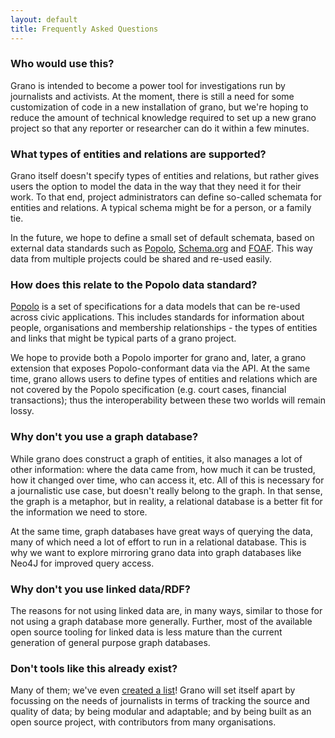 ```yaml
---
layout: default
title: Frequently Asked Questions
---
```


### Who would use this?

Grano is intended to become a power tool for investigations run by journalists and activists. At the moment, there is still a need for some customization of code in a new installation of grano, but we're hoping to reduce the amount of technical knowledge required to set up a new grano project so that any reporter or researcher can do it within a few minutes.

### What types of entities and relations are supported?

Grano itself doesn't specify types of entities and relations, but rather gives users the option to model the data in the way that they need it for their work. To that end, project administrators can define so-called schemata for entities and relations. A typical schema might be for a person, or a family tie.

In the future, we hope to define a small set of default schemata, based on external data standards such as [Popolo](http://popoloproject.com/), [Schema.org](http://schema.org) and [FOAF](http://www.foaf-project.org/). This way data from multiple projects could be shared and re-used easily. 

### How does this relate to the Popolo data standard?

[Popolo](http://popoloproject.com/) is a set of specifications for a data models that can be re-used across civic applications. This includes standards for information about people, organisations and membership relationships - the types of entities and links that might be typical parts of a grano project.

We hope to provide both a Popolo importer for grano and, later, a grano extension that exposes Popolo-conformant data via the API. At the same time, grano allows users to define types of entities and relations which are not covered by the Popolo specification (e.g. court cases, financial transactions); thus the interoperability between these two worlds will remain lossy.

### Why don't you use a graph database?

While grano does construct a graph of entities, it also manages a lot of other information: where the data came from, how much it can be trusted, how it changed over time, who can access it, etc. All of this is necessary for a journalistic use case, but doesn't really belong to the graph. In that sense, the graph is a metaphor, but in reality, a relational database is a better fit for the information we need to store.

At the same time, graph databases have great ways of querying the data, many of which need a lot of effort to run in a relational database. This is why we want to explore mirroring grano data into graph databases like Neo4J for improved query access.

### Why don't you use linked data/RDF?

The reasons for not using linked data are, in many ways, similar to those for not using a graph database more generally. Further, most of the available open source tooling for linked data is less mature than the current generation of general purpose graph databases.

### Don't tools like this already exist?

Many of them; we've even [created a list](/survey)! Grano will set itself apart by focussing on the needs of journalists in terms of tracking the source and quality of data; by being modular and adaptable; and by being built as an 
open source project, with contributors from many organisations.




